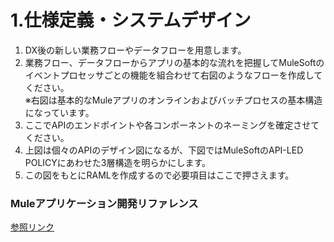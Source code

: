 # 1.仕様定義・システムデザイン

1. DX後の新しい業務フローやデータフローを用意します。
2. 業務フロー、データフローからアプリの基本的な流れを把握してMuleSoftのイベントプロセッサごとの機能を組合わせて右図のようなフローを作成してください。  
   ※右図は基本的なMuleアプリのオンラインおよびバッチプロセスの基本構造になっています。
3. ここでAPIのエンドポイントや各コンポーネントのネーミングを確定させてください。
4. 上図は個々のAPIのデザイン図になるが、下図ではMuleSoftのAPI-LED POLICYにあわせた3層構造を明らかにします。
5. この図をもとにRAMLを作成するので必要項目はここで押さえます。

### Muleアプリケーション開発リファレンス

[参照リンク](https://docs.mulesoft.com/jp/mule-runtime/4.4/mule-app-dev)
